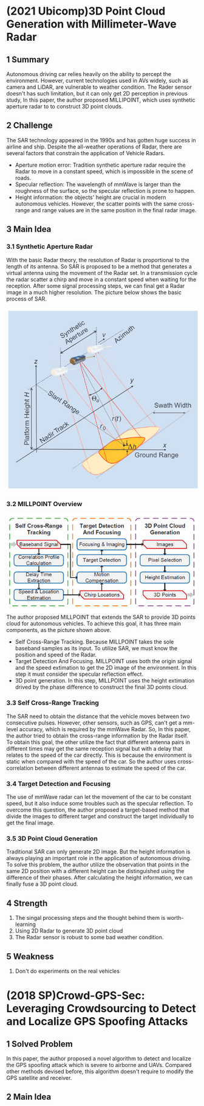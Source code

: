 # (2021 Ubicomp)3D Point Cloud Generation with Millimeter-Wave Radar

## 1 Summary
Autonomous driving car relies heavily on the ability to percept the environment. However, current technologies used in AVs widely, such as camera and LiDAR, are vulnerable to weather condition. The Rader sensor doesn't has such limitation, but it can only get 2D perception in previous study, In this paper, the author proposed MILLIPOINT, which uses synthetic aperture radar to to construct 3D point clouds.

## 2 Challenge
The SAR technology appeared in the 1990s and has gotten huge success in airline and ship.  Despite the all-weather operations of Radar, there are several factors that constrain the application of Vehicle Radars.
* Aperture motion error: Tradition synthetic aperture radar require the Radar to move in a constant speed, which is impossible in the scene of roads.
* Specular reflection: The wavelength of mmWave is larger than the roughness of the surface, so the specular reflection is prone to happen.
* Height information: the objects' height are crucial in modern autonomous vehicles. However, the scatter points with the same cross-range and range values are in the same position in the final radar image.

## 3 Main Idea
### 3.1 Synthetic Aperture Radar
With the basic Radar theory, the resolution of Radar is proportional to the length of its antenna. So SAR is proposed to be a method that generates a virtual antenna using the movement of the Radar set. In a transmission cycle the radar scatter a chirp and move in a constant speed when waiting for the reception. After some signal processing steps, we can final get a Radar image in a much higher resolution. The picture below shows the basic process of SAR.

![SAR](../images/wk8_sar.PNG)

### 3.2 MILLPOINT Overview

![overview](../images/wk8_overview.PNG)

The author proposed MILLPOINT that extends the SAR to provide 3D points cloud for autonomous vehicles. To achieve this goal, it has three main components, as the picture shown above.
* Self Cross-Range Tracking. Because MILLPOINT takes the sole baseband samples as its input. To utilize SAR, we must know the position and speed of the Radar.
* Target Detection And Focusing. MILLPOINT uses both the origin signal and the speed extimation to get the 2D image of the environment. In this step it must consider the specular reflection effect.
* 3D point generation. In this step, MILLPOINT uses the height extimation drived by the phase difference to construct the final 3D points cloud.

### 3.3 Self Cross-Range Tracking

The SAR need to obtain the distance that the vehicle moves between two consecutive pulses. However, other sensors, such as GPS, can't get a mm-level accuracy, which is required by the mmWave Radar. So, In this paper, the author tried to obtain the cross-range information by the Radar itself.  
To obtain this goal, the other utilize the fact that different  antenna pairs in different times may get the same reception signal but with a delay that relates to the speed of the car directly. This is because the environment is static when compared with the speed of the car. So the author uses cross-correlation between different antennas to estimate the speed of the car.

### 3.4 Target Detection and Focusing

The use of mmWave radar can let the movement of the car to be constant speed, but it also induce some troubles such as the specular reflection. 
To overcome this question, the author proposed a target-based method that divide the images to different target and construct the target individually to get the final image.

### 3.5 3D Point Cloud Generation

Traditional SAR can only generate 2D image. But the height information is always playing an important role in the application of autonomous driving.  
To solve this problem, the author utilize the observation that points in the same 2D position with a different height can be distinguished using the difference of their phases. After calculating the height information, we can finally fuse a 3D point cloud.

## 4 Strength

1. The singal processing steps and the thought behind them is worth-learning
2. Using 2D Radar to generate 3D point cloud
3. The Radar sensor is robust to some bad weather condition.

## 5 Weakness

1. Don't do experiments on the real vehicles

# (2018 SP)Crowd-GPS-Sec: Leveraging Crowdsourcing to Detect and Localize GPS Spoofing Attacks

## 1 Solved Problem
In this paper, the author proposed a novel algorithm to detect and localize the GPS spoofing attack which is severe to airborne and UAVs. Compared other methods devised before, this algorithm doesn't require to modify the GPS satellite and receiver.

## 2 Main Idea

